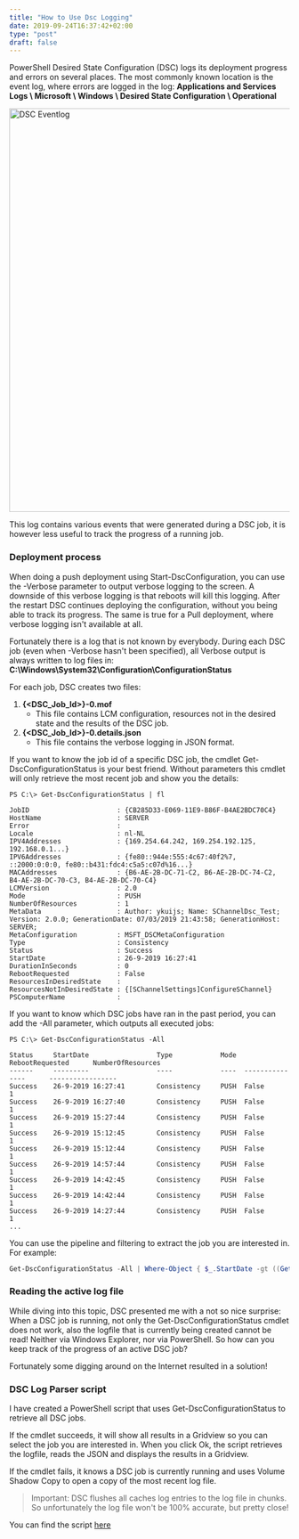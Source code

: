 ```yaml
---
title: "How to Use Dsc Logging"
date: 2019-09-24T16:37:42+02:00
type: "post"
draft: false
---
```


PowerShell Desired State Configuration (DSC) logs its deployment progress and errors
on several places. The most commonly known location is the event log, where errors
are logged in the log:
**Applications and Services Logs \ Microsoft \ Windows \ Desired State Configuration \ Operational**

<img src="../../images/dsc_eventlog.png" alt="DSC Eventlog" style="width:725px;" />

This log contains various events that were generated during a DSC job, it is however
less useful to track the progress of a running job.

### Deployment process
When doing a push deployment using Start-DscConfiguration, you can use the
-Verbose parameter to output verbose logging to the screen. A downside of this
verbose logging is that reboots will kill this logging. After the restart DSC
continues deploying the configuration, without you being able to track its progress.
The same is true for a Pull deployment, where verbose logging isn't available at all.

Fortunately there is a log that is not known by everybody. During each DSC job
(even when -Verbose hasn't been specified), all Verbose output is always written
to log files in: **C:\Windows\System32\Configuration\ConfigurationStatus**

For each job, DSC creates two files:

1. **{\<DSC_Job_Id\>}-0.mof**
   * This file contains LCM configuration, resources not in the desired state and
     the results of the DSC job.
2. **{\<DSC_Job_Id\>}-0.details.json**
   * This file contains the verbose logging in JSON format.

If you want to know the job id of a specific DSC job, the cmdlet Get-DscConfigurationStatus
is your best friend. Without parameters this cmdlet will only retrieve the most recent
job and show you the details:

```none
PS C:\> Get-DscConfigurationStatus | fl

JobID                      : {CB285D33-E069-11E9-B86F-B4AE2BDC70C4}
HostName                   : SERVER
Error                      : 
Locale                     : nl-NL
IPV4Addresses              : {169.254.64.242, 169.254.192.125, 192.168.0.1...}
IPV6Addresses              : {fe80::944e:555:4c67:40f2%7, ::2000:0:0:0, fe80::b431:fdc4:c5a5:c07d%16...}
MACAddresses               : {B6-AE-2B-DC-71-C2, B6-AE-2B-DC-74-C2, B4-AE-2B-DC-70-C3, B4-AE-2B-DC-70-C4}
LCMVersion                 : 2.0
Mode                       : PUSH
NumberOfResources          : 1
MetaData                   : Author: ykuijs; Name: SChannelDsc_Test; Version: 2.0.0; GenerationDate: 07/03/2019 21:43:58; GenerationHost: SERVER;
MetaConfiguration          : MSFT_DSCMetaConfiguration
Type                       : Consistency
Status                     : Success
StartDate                  : 26-9-2019 16:27:41
DurationInSeconds          : 0
RebootRequested            : False
ResourcesInDesiredState    : 
ResourcesNotInDesiredState : {[SChannelSettings]ConfigureSChannel}
PSComputerName             : 
```

If you want to know which DSC jobs have ran in the past period, you can add the -All
parameter, which outputs all executed jobs:

```none
PS C:\> Get-DscConfigurationStatus -All

Status     StartDate                 Type            Mode  RebootRequested      NumberOfResources
------     ---------                 ----            ----  ---------------      -----------------
Success    26-9-2019 16:27:41        Consistency     PUSH  False                1
Success    26-9-2019 16:27:40        Consistency     PUSH  False                1
Success    26-9-2019 15:27:44        Consistency     PUSH  False                1
Success    26-9-2019 15:12:45        Consistency     PUSH  False                1
Success    26-9-2019 15:12:44        Consistency     PUSH  False                1
Success    26-9-2019 14:57:44        Consistency     PUSH  False                1
Success    26-9-2019 14:42:45        Consistency     PUSH  False                1
Success    26-9-2019 14:42:44        Consistency     PUSH  False                1
Success    26-9-2019 14:27:44        Consistency     PUSH  False                1
...
```

You can use the pipeline and filtering to extract the job you are interested in.
For example:

```PowerShell
Get-DscConfigurationStatus -All | Where-Object { $_.StartDate -gt ((Get-Date).AddHours(-2)) -and $_.Status -eq "Failure" }
```

### Reading the active log file

While diving into this topic, DSC presented me with a not so nice surprise:
When a DSC job is running, not only the Get-DscConfigurationStatus cmdlet does
not work, also the logfile that is currently being created cannot be read!
Neither via Windows Explorer, nor via PowerShell.
So how can you keep track of the progress of an active DSC job?

Fortunately some digging around on the Internet resulted in a solution!

### DSC Log Parser script

I have created a PowerShell script that uses Get-DscConfigurationStatus to
retrieve all DSC jobs.

If the cmdlet succeeds, it will show all results in a Gridview so you can
select the job you are interested in. When you click Ok, the script
retrieves the logfile, reads the JSON and displays the results in a Gridview.

If the cmdlet fails, it knows a DSC job is currently running and uses
Volume Shadow Copy to open a copy of the most recent log file.

> Important: DSC flushes all caches log entries to the log file in chunks. So
unfortunately the log file won't be 100% accurate, but pretty close!

You can find the script [here](https://raw.githubusercontent.com/ykuijs/Powershell/master/Dsc/DSCLogParser.ps1)
